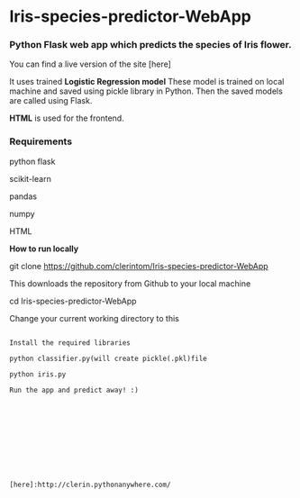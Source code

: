 # Iris-species-predictor-WebApp


### Python Flask web app which predicts the species of Iris flower.



You can find a live version of the site [here]





It uses trained **Logistic Regression model** 
These model is trained on  local machine and saved using pickle library in Python. Then the saved models are called using Flask.

**HTML** is used for the frontend.

### Requirements

python flask

scikit-learn

pandas

numpy

HTML

**How to run locally**

git clone https://github.com/clerintom/Iris-species-predictor-WebApp

This downloads the repository from Github to your local machine

cd Iris-species-predictor-WebApp

Change your current working directory to this

``` pip install requirements.txt

Install the required libraries

python classifier.py(will create pickle(.pkl)file

python iris.py

Run the app and predict away! :)











[here]:http://clerin.pythonanywhere.com/
